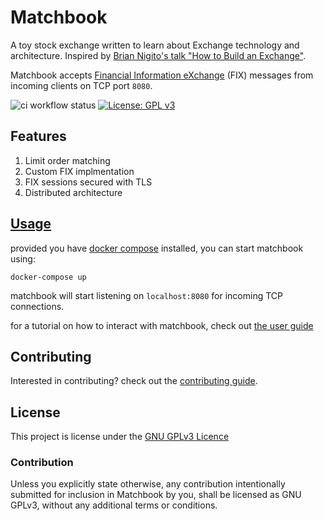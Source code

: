 # Matchbook

A toy stock exchange written to learn about Exchange technology and architecture. Inspired by [Brian Nigito's talk "How to Build an Exchange"](https://www.youtube.com/watch?v=b1e4t2k2KJY).

Matchbook accepts [Financial Information eXchange](https://en.wikipedia.org/wiki/Financial_Information_eXchange) (FIX) messages from incoming clients on TCP port `8080`.

![ci workflow status](https://github.com/wbjohnston/matchbook/actions/workflows/ci.yml/badge.svg)
[![License: GPL v3](https://img.shields.io/badge/License-GPLv3-blue.svg)](https://www.gnu.org/licenses/gpl-3.0)

## Features

1. Limit order matching
2. Custom FIX implmentation
3. FIX sessions secured with TLS
4. Distributed architecture

## [Usage](./USER_GUIDE.md)

provided you have [docker compose](https://docs.docker.com/compose/install/) installed, you can start matchbook using:

```shell
docker-compose up
```

matchbook will start listening on `localhost:8080` for incoming TCP connections.

for a tutorial on how to interact with matchbook, check out [the user guide](./USER_GUIDE.md)

## Contributing

Interested in contributing? check out the [contributing guide](./CONTRIBUTING.md).

## License

This project is license under the [GNU GPLv3 Licence](./LICENSE)

### Contribution

Unless you explicitly state otherwise, any contribution intentionally submitted for inclusion in Matchbook by you, shall be licensed as GNU GPLv3, without any additional terms or conditions.
